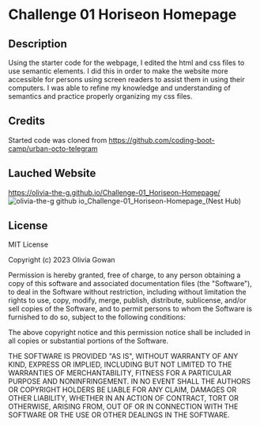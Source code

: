 # Challenge 01 Horiseon Homepage

## Description

Using the starter code for the webpage, I edited the html and css files to use semantic elements. I did this in order to make the website more accessible for persons using screen readers to assist them in using their computers. I was able to refine my knowledge and understanding of semantics and practice properly organizing my css files. 

## Credits

Started code was cloned from https://github.com/coding-boot-camp/urban-octo-telegram

## Lauched Website

https://olivia-the-g.github.io/Challenge-01_Horiseon-Homepage/ 
![olivia-the-g github io_Challenge-01_Horiseon-Homepage_(Nest Hub)](https://github.com/Olivia-the-G/Challenge-01_Horiseon-Homepage/assets/130778807/244f4d67-6810-41bb-a911-31f914162a30)

## License

MIT License

Copyright (c) 2023 Olivia Gowan

Permission is hereby granted, free of charge, to any person obtaining a copy
of this software and associated documentation files (the "Software"), to deal
in the Software without restriction, including without limitation the rights
to use, copy, modify, merge, publish, distribute, sublicense, and/or sell
copies of the Software, and to permit persons to whom the Software is
furnished to do so, subject to the following conditions:

The above copyright notice and this permission notice shall be included in all
copies or substantial portions of the Software.

THE SOFTWARE IS PROVIDED "AS IS", WITHOUT WARRANTY OF ANY KIND, EXPRESS OR
IMPLIED, INCLUDING BUT NOT LIMITED TO THE WARRANTIES OF MERCHANTABILITY,
FITNESS FOR A PARTICULAR PURPOSE AND NONINFRINGEMENT. IN NO EVENT SHALL THE
AUTHORS OR COPYRIGHT HOLDERS BE LIABLE FOR ANY CLAIM, DAMAGES OR OTHER
LIABILITY, WHETHER IN AN ACTION OF CONTRACT, TORT OR OTHERWISE, ARISING FROM,
OUT OF OR IN CONNECTION WITH THE SOFTWARE OR THE USE OR OTHER DEALINGS IN THE
SOFTWARE.
